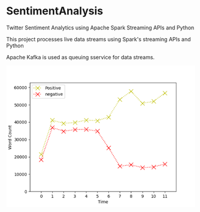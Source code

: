 # SentimentAnalysis
Twitter Sentiment Analytics using Apache Spark Streaming APIs and Python

This project processes live data streams using Spark's streaming APIs and Python

Apache Kafka is used as queuing sservice for data streams.

![Sentiment Analysis Graph](https://github.com/tejasai97/SentimentAnalysis/blob/master/plot.png)
